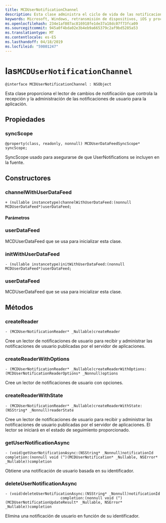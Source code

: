 ```yaml
---
title: MCDUserNotificationChannel
description: Esta clase administra el ciclo de vida de las notificaciones de usuario.
keywords: Microsoft, Windows, retransmisión de dispositivos, iOS y procedimientos de iPhone
ms.openlocfilehash: 234e1af807ac816918fe1de37a18dc07f73fca09
ms.sourcegitcommit: 945a0f4bda02e3b4eb9a665379c2af9bd5285a53
ms.translationtype: MT
ms.contentlocale: es-ES
ms.lasthandoff: 04/18/2019
ms.locfileid: "59801247"
---
```

# <a name="class-mcdusernotificationchannel"></a>las`MCDUserNotificationChannel`

```
@interface MCDUserNotificationChannel : NSObject
```

Esta clase proporciona el lector de cambios de notificación que controla la recepción y la administración de las notificaciones de usuario para la aplicación. 

## <a name="properties"></a>Propiedades

### <a name="syncscope"></a>syncScope
`@property(class, readonly, nonnull) MCDUserDataFeedSyncScope* syncScope;`

SyncScope usado para asegurarse de que UserNotifications se incluyen en la fuente.

## <a name="constructors"></a>Constructores

### <a name="channelwithuserdatafeed"></a>channelWithUserDataFeed
`+ (nullable instancetype)channelWithUserDataFeed:(nonnull MCDUserDataFeed*)userDataFeed;`

#### <a name="parameters"></a>Parámetros

### <a name="userdatafeed"></a>userDataFeed
MCDUserDataFeed que se usa para inicializar esta clase.

### <a name="initwithuserdatafeed"></a>initWithUserDataFeed
`- (nullable instancetype)initWithUserDataFeed:(nonnull MCDUserDataFeed*)userDataFeed;`

### <a name="userdatafeed"></a>userDataFeed
MCDUserDataFeed que se usa para inicializar esta clase.

## <a name="methods"></a>Métodos

### <a name="createreader"></a>createReader
`- (MCDUserNotificationReader* _Nullable)createReader`

Cree un lector de notificaciones de usuario para recibir y administrar las notificaciones de usuario publicadas por el servidor de aplicaciones.

### <a name="createreaderwithoptions"></a>createReaderWithOptions
`- (MCDUserNotificationReader* _Nullable)createReaderWithOptions:(MCDUserNotificationReaderOptions* _Nonnull)options`

Cree un lector de notificaciones de usuario con opciones.

### <a name="createreaderwithstate"></a>createReaderWithState
`- (MCDUserNotificationReader* _Nullable)createReaderWithState:(NSString* _Nonnull)readerState`

Cree un lector de notificaciones de usuario para recibir y administrar las notificaciones de usuario publicadas por el servidor de aplicaciones. El lector se iniciará en el estado de seguimiento proporcionado.  

### <a name="getusernotificationasync"></a>getUserNotificationAsync
`- (void)getUserNotificationAsync:(NSString* _Nonnull)notificationId
                      completion:(nonnull void (^)(MCDUserNotification* _Nullable, NSError* _Nullable))completion`

Obtiene una notificación de usuario basada en su identificador.

### <a name="deleteusernotificationasync"></a>deleteUserNotificationAsync
```
- (void)deleteUserNotificationAsync:(NSString* _Nonnull)notificationId
                         completion:(nonnull void (^)(MCDUserNotificationUpdateResult* _Nullable, NSError* _Nullable))completion
```

Elimina una notificación de usuario en función de su identificador. 